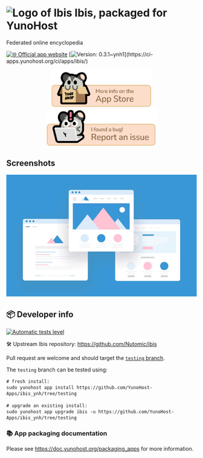 <!--
N.B.: This README was automatically generated by <https://github.com/YunoHost/apps_tools/blob/main/readme_generator>
It shall NOT be edited by hand.
-->

<h1>
  <img src="https://raw.githubusercontent.com/YunoHost/apps/main/logos/ibis.png" width="32px" alt="Logo of Ibis">
  Ibis, packaged for YunoHost
</h1>

Federated online encyclopedia

[![🌐 Official app website](https://img.shields.io/badge/Official_app_website-darkgreen?style=for-the-badge)](https://ibis.wiki/)
[![Version: 0.3.1~ynh1](https://img.shields.io/badge/Version-0.3.1~ynh1-rgb(18,138,11)?style=for-the-badge)](https://ci-apps.yunohost.org/ci/apps/ibis/)

<div align="center">
<a href="https://apps.yunohost.org/app/ibis"><img height="100px" src="https://github.com/YunoHost/yunohost-artwork/raw/refs/heads/main/badges/neopossum-badges/badge_more_info_on_the_appstore.svg"/></a>
<a href="https://github.com/YunoHost-Apps/ibis_ynh/issues"><img height="100px" src="https://github.com/YunoHost/yunohost-artwork/raw/refs/heads/main/badges/neopossum-badges/badge_report_an_issue.svg"/></a>
</div>


## Screenshots
![Screenshot of Ibis](./doc/screenshots/example.jpg)

## 📦 Developer info

[![Automatic tests level](https://apps.yunohost.org/badge/cilevel/ibis)](https://ci-apps.yunohost.org/ci/apps/ibis/)

🛠️ Upstream Ibis repository: <https://github.com/Nutomic/ibis>

Pull request are welcome and should target the [`testing` branch](https://github.com/YunoHost-Apps/ibis_ynh/tree/testing).

The `testing` branch can be tested using:
```
# fresh install:
sudo yunohost app install https://github.com/YunoHost-Apps/ibis_ynh/tree/testing

# upgrade an existing install:
sudo yunohost app upgrade ibis -u https://github.com/YunoHost-Apps/ibis_ynh/tree/testing
```

### 📚 App packaging documentation

Please see <https://doc.yunohost.org/packaging_apps> for more information.